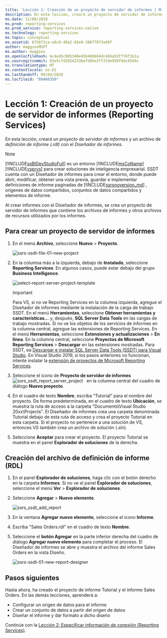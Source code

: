 ```yaml
---
title: 'Lección 1: Creación de un proyecto de servidor de informes | Microsoft Docs'
description: En esta lección, creará un proyecto de servidor de informes y un archivo de definición de informe (.rdl) con el Diseñador de informes.
ms.date: 12/09/2019
ms.prod: reporting-services
ms.prod_service: reporting-services-native
ms.technology: reporting-services
ms.topic: conceptual
ms.assetid: 675671ca-e6c9-48a2-82e9-386778f3a49f
author: maggiesMSFT
ms.author: maggies
ms.openlocfilehash: 6c4ed5c985340e45b46b664dc4b6a53ff70f1b1a
ms.sourcegitcommit: 83e5cfd2654233befd95e3ff37de936f9dc8549c
ms.translationtype: HT
ms.contentlocale: es-ES
ms.lasthandoff: 09/04/2020
ms.locfileid: "89468350"
---
```

# <a name="lesson-1-create-a-report-server-project-reporting-services"></a>Lección 1: Creación de un proyecto de servidor de informes (Reporting Services)

En esta lección, creará un *proyecto de servidor de informes* y un archivo de *definición de informe (.rdl)* con el *Diseñador de informes*.

> [!NOTE]
> [!INCLUDE[ssBIDevStudioFull](../includes/ssbidevstudiofull-md.md)] es un entorno [!INCLUDE[msCoName](../includes/msconame-md.md)] [!INCLUDE[vsprvs](../includes/vsprvs-md.md)] para crear soluciones de inteligencia empresarial. SSDT cuenta con un Diseñador de informes para crear el entorno, donde puede abrir, modificar, obtener una vista previa, guardar e implementar definiciones de informe paginadas de [!INCLUDE[ssrsnoversion_md](../includes/ssrsnoversion-md.md)] , orígenes de datos compartidos, conjuntos de datos compartidos y elementos de informe.

Al crear informes con el Diseñador de informes, se crea un proyecto de servidor de informes que contiene los archivos de informes y otros archivos de recursos utilizados por los informes.

## <a name="to-create-a-report-server-project"></a>Para crear un proyecto de servidor de informes
  
1. En el menú **Archivo**, seleccione **Nuevo** > **Proyecto**.  

    ![ssrs-ssdt-file-01-new-project](../reporting-services/media/ssrs-ssdt-file-01-new-project.png)
  
2. En la columna más a la izquierda, debajo de **Instalado**, seleccione **Reporting Services**. En algunos casos, puede estar debajo del grupo **Business Intelligence**.

    ![select-report-server-project-template](../reporting-services/media/lesson-1-creating-a-report-server-project-reporting-services/select-report-server-project-template.png)

    > [!IMPORTANT]
    > Para VS, si no ve Reporting Services en la columna izquierda, agregue el Diseñador de informes mediante la instalación de la carga de trabajo SSDT. En el menú **Herramientas**, seleccione **Obtener herramientas y características...** y, después, **SQL Server Data Tools** en las cargas de trabajo mostradas. Si no ve los objetos de los servicios de informes en la columna central, agregue las extensiones de Reporting Services. En el menú **Herramientas**, seleccione **Extensiones y actualizaciones** > **En línea**. En la columna central, seleccione **Proyectos de Microsoft Reporting Services** > **Descargar** en las extensiones mostradas. Para SSDT, ea [Descargar e instalar SQL Server Data Tools (SSDT) para Visual Studio](../ssdt/download-sql-server-data-tools-ssdt.md). En Visual Studio 2019, si los pasos anteriores no funcionan, intente instalar la [extensión de proyectos de Microsoft Reporting Services](https://marketplace.visualstudio.com/items?itemName=ProBITools.MicrosoftReportProjectsforVisualStudio).


3. Seleccione el icono de **Proyecto de servidor de informes**&nbsp;&nbsp;![ssrs_ssdt_report_server_project](media/ssrs-ssdt-report-server-project.png) &nbsp;&nbsp;en la columna central del cuadro de diálogo **Nuevo proyecto**.

4. En el cuadro de texto **Nombre**, escriba “Tutorial” para el nombre del proyecto. De forma predeterminada, en el cuadro de texto **Ubicación**, se muestra la ruta de acceso a la carpeta "Documents\Visual Studio 20xx\Projects\". El Diseñador de informes crea una carpeta denominada Tutorial debajo de esta ruta de acceso y crea el proyecto Tutorial en esta carpeta. Si el proyecto no pertenece a una solución de VS, entonces VS también crea un archivo de solución (.sln).

5. Seleccione **Aceptar** para crear el proyecto. El proyecto Tutorial se muestra en el panel **Explorador de soluciones** de la derecha.
  
## <a name="creating-a-report-definition-file-rdl"></a>Creación del archivo de definición de informe (RDL)  
  
1. En el panel **Explorador de soluciones**, haga clic con el botón derecho en la carpeta **Informes**. Si no ve el panel **Explorador de soluciones**, seleccione el menú **Ver** > **Explorador de soluciones**.

2. Seleccione **Agregar** > **Nuevo elemento**.

    ![ssrs_ssdt_add_report](../reporting-services/media/ssrs-ssdt-add-report.png)

3. En la ventana **Agregar nuevo elemento**, seleccione el icono **Informe**.

4. Escriba "Sales Orders.rdl" en el cuadro de texto **Nombre**.

5. Seleccione el **botón Agregar** en la parte inferior derecha del cuadro de diálogo **Agregar nuevo elemento** para completar el proceso. El Diseñador de informes se abre y muestra el archivo del informe Sales Orders en la vista Diseño.

    ![ssrs-ssdt-01-new-report-designer](media/ssrs-ssdt-01-new-report-designer.png)

## <a name="next-steps"></a>Pasos siguientes

Hasta ahora, ha creado el proyecto de informe Tutorial y el informe Sales Orders. En las demás lecciones, aprenderá a:

- Configurar un origen de datos para el informe
- Crear un conjunto de datos a partir del origen de datos
- Diseñar el informe y dar formato a dicho diseño

Continúe con la [Lección 2: Especificar información de conexión &#40;Reporting Services&#41;](../reporting-services/lesson-2-specifying-connection-information-reporting-services.md).
